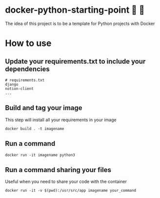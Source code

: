 # docker-python-starting-point 🐳 🐍

The idea of this project is to be a template for Python projects with Docker

# How to use

## Update your requirements.txt to include your dependencies

```
# requirements.txt
django
notion-client
...
```

## Build and tag your image

This step will install all your requirements in your image

```
docker build . -t imagename
```

## Run a command 

```
docker run -it imagename python3
```

## Run a command sharing your files

Useful when you need to share your code with the container

```
docker run -it -v $(pwd):/usr/src/app imagename your_command
```
